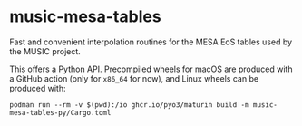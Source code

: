 # music-mesa-tables

Fast and convenient interpolation routines for the MESA EoS tables used by the
MUSIC project.

This offers a Python API.  Precompiled wheels for macOS are produced with a
GitHub action (only for `x86_64` for now), and Linux wheels can be produced
with:

```
podman run --rm -v $(pwd):/io ghcr.io/pyo3/maturin build -m music-mesa-tables-py/Cargo.toml
```
